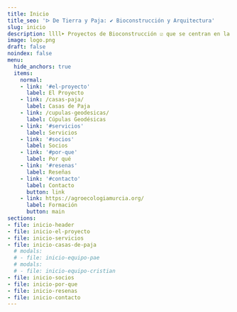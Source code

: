 ```yaml
---
title: Inicio
title_seo: 'ᐅ De Tierra y Paja: ✔️ Bioconstrucción y Arquitectura'
slug: inicio
description: llll➤ Proyectos de Bioconstrucción ☑️ que se centran en la tierra, la paja y la madera como materiales para la construcción de viviendas.
image: logo.png
draft: false
noindex: false
menu:
  hide_anchors: true
  items:
    normal:
    - link: '#el-proyecto'
      label: El Proyecto
    - link: /casas-paja/
      label: Casas de Paja
    - link: /cupulas-geodesicas/
      label: Cúpulas Geodésicas
    - link: '#servicios'
      label: Servicios
    - link: '#socios'
      label: Socios
    - link: '#por-que'
      label: Por qué
    - link: '#resenas'
      label: Reseñas
    - link: '#contacto'
      label: Contacto
      button: link
    - link: https://agroecologiamurcia.org/
      label: Formación
      button: main
sections:
- file: inicio-header
- file: inicio-el-proyecto
- file: inicio-servicios
- file: inicio-casas-de-paja
  # modals:
  # - file: inicio-equipo-pae
  # modals:
  # - file: inicio-equipo-cristian
- file: inicio-socios
- file: inicio-por-que
- file: inicio-resenas
- file: inicio-contacto
---
```

